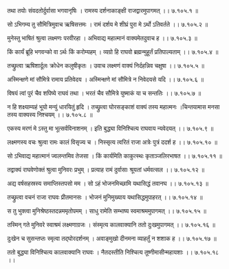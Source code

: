 तथा तयोः संवदतोर्दुर्वासा भगवानृषिः ।
रामस्य दर्शनाकाङ्क्षी राजद्वारमुपागमत् ।। ७.१०५.१ ॥

सो ऽभिगम्य तु सौमित्रिमुवाच ऋषिसत्तमः ।
रामं दर्शय मे शीघ्रं पुरा मे ऽर्थो ऽतिवर्तते ।। ७.१०५.२ ॥

मुनेस्तु भाषितं श्रुत्वा लक्ष्मणः परवीरहा ।
अभिवाद्य महात्मानं वाक्यमेतदुवाच ह ।। ७.१०५.३ ॥

किं कार्यं ब्रूहि भगवन्को वा ऽर्थः किं करोम्यहम् ।
व्यग्रो हि राघवो ब्रह्मन्मुहूर्तं प्रतिपाल्यताम् ।। ७.१०५.४ ॥

तच्छ्रुत्वा ऋषिशार्दूलः क्रोधेन कलुषीकृतः ।
उवाच लक्ष्मणं वाक्यं निर्दहन्निव चक्षुषा ।। ७.१०५.५ ॥

अस्मिन्क्षणे मां सौमित्रे रामाय प्रतिवेदय ।
अस्मिन्क्षणे मां सौमित्रे न निवेदयसे यदि ।। ७.१०५.६ ॥

विषयं त्वां पुरं चैव शपिष्ये राघवं तथा ।
भरतं चैव सौमित्रे युष्माकं या च सन्ततिः ।। ७.१०५.७ ॥

न हि शक्ष्याम्यहं भूयो मन्युं धारयितुं हृदि ।
तच्छ्रुत्वा घोरसङ्काशं वाक्यं तस्य महात्मनः ।चिन्तयामास मनसा तस्य वाक्यस्य निश्चयम् ।। ७.१०५.८ ॥

एकस्य मरणं मे ऽस्तु मा भूत्सर्वविनाशनम् ।
इति बुद्ध्या विनिश्चित्य राघवाय न्यवेदयत् ।। ७.१०५.९ ॥

लक्ष्मणस्य वचः श्रुत्वा रामः कालं विसृज्य च ।
निस्सृत्य त्वरितं राजा अत्रेः पुत्रं ददर्श ह ।। ७.१०५.१० ॥

सो ऽभिवाद्य महात्मानं ज्वलन्तमिव तेजसा ।
किं कार्यमिति काकुत्स्थः कृताञ्जलिरभाषत ।। ७.१०५.११ ॥

तद्वाक्यं राघवेणोक्तं श्रुत्वा मुनिवरः प्रभुम् ।
प्रत्याह रामं दुर्वासाः श्रूयतां धर्मवत्सल ।। ७.१०५.१२ ॥

अद्य वर्षसहस्रस्य समाप्तिस्तपसो मम ।
सो ऽहं भोजनमिच्छामि यथासिद्धं तवानघ ।। ७.१०५.१३ ॥

तच्छ्रुत्वा वचनं राजा राघवः प्रीतमानसः ।
भोजनं मुनिमुख्याय यथासिद्धमुपाहरत् ।। ७.१०५.१४ ॥

स तु भुक्त्वा मुनिश्रेष्ठस्तदन्नममृतोपमम् ।
साधु रामेति सम्भाष्य स्वमाश्रममुपागमत् ।। ७.१०५.१५ ॥

तस्मिन् गते मुनिवरे स्वाश्रमं लक्ष्मणाग्रजः ।
संस्मृत्य कालवाक्यानि ततो दुःखमुपागमत् ।। ७.१०५.१६ ॥

दुःखेन च सुसन्तप्तः स्मृत्वा तद्घोरदर्शनम् ।
अवाङ्मुखो दीनमना व्याहर्तुं न शशाक ह ।। ७.१०५.१७ ॥

ततो बुद्ध्या विनिश्चित्य कालवाक्यानि राघवः ।
नैतदस्तीति निश्चित्य तूष्णीमासीन्महायशाः ।। ७.१०५.१८ ।।

